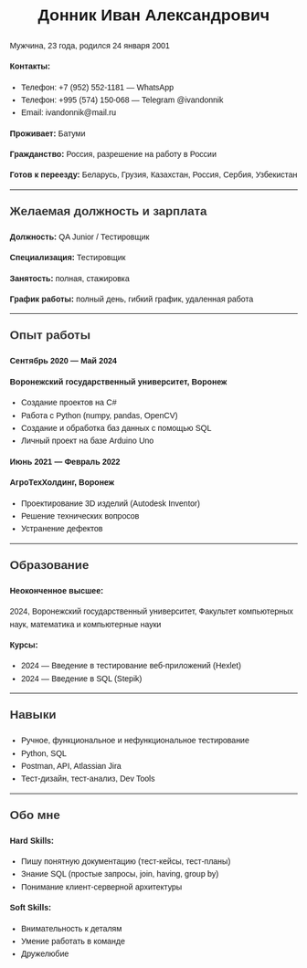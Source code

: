 <!DOCTYPE html>
<html lang="ru">
<head>
  <meta charset="UTF-8">
  <meta name="viewport" content="width=device-width, initial-scale=1.0">
  <title>Резюме Донник Иван</title>
  <style>
    body {
      font-family: Arial, sans-serif;
      line-height: 1.6;
      margin: 20px;
    }
    h1 {
      text-align: center;
    }
    h2 {
      margin-top: 20px;
      color: #333;
    }
    ul {
      padding-left: 20px;
    }
  </style>
</head>
<body>
  <h1>Донник Иван Александрович</h1>
  <p>Мужчина, 23 года, родился 24 января 2001</p>
  <p><strong>Контакты:</strong></p>
  <ul>
    <li>Телефон: +7 (952) 552-1181 — WhatsApp</li>
    <li>Телефон: +995 (574) 150-068 — Telegram @ivandonnik</li>
    <li>Email: ivandonnik@mail.ru</li>
  </ul>
  <p><strong>Проживает:</strong> Батуми</p>
  <p><strong>Гражданство:</strong> Россия, разрешение на работу в России</p>
  <p><strong>Готов к переезду:</strong> Беларусь, Грузия, Казахстан, Россия, Сербия, Узбекистан</p>
  <hr>
  <h2>Желаемая должность и зарплата</h2>
  <p><strong>Должность:</strong> QA Junior / Тестировщик</p>
  <p><strong>Специализация:</strong> Тестировщик</p>
  <p><strong>Занятость:</strong> полная, стажировка</p>
  <p><strong>График работы:</strong> полный день, гибкий график, удаленная работа</p>
  <hr>
  <h2>Опыт работы</h2>
  <p><strong>Сентябрь 2020 — Май 2024</strong></p>
  <p><strong>Воронежский государственный университет, Воронеж</strong></p>
  <ul>
    <li>Создание проектов на C#</li>
    <li>Работа с Python (numpy, pandas, OpenCV)</li>
    <li>Создание и обработка баз данных с помощью SQL</li>
    <li>Личный проект на базе Arduino Uno</li>
  </ul>
  <p><strong>Июнь 2021 — Февраль 2022</strong></p>
  <p><strong>АгроТехХолдинг, Воронеж</strong></p>
  <ul>
    <li>Проектирование 3D изделий (Autodesk Inventor)</li>
    <li>Решение технических вопросов</li>
    <li>Устранение дефектов</li>
  </ul>
  <hr>
  <h2>Образование</h2>
  <p><strong>Неоконченное высшее:</strong></p>
  <p>2024, Воронежский государственный университет, Факультет компьютерных наук, математика и компьютерные науки</p>
  <p><strong>Курсы:</strong></p>
  <ul>
    <li>2024 — Введение в тестирование веб-приложений (Hexlet)</li>
    <li>2024 — Введение в SQL (Stepik)</li>
  </ul>
  <hr>
  <h2>Навыки</h2>
  <ul>
    <li>Ручное, функциональное и нефункциональное тестирование</li>
    <li>Python, SQL</li>
    <li>Postman, API, Atlassian Jira</li>
    <li>Тест-дизайн, тест-анализ, Dev Tools</li>
  </ul>
  <hr>
  <h2>Обо мне</h2>
  <p><strong>Hard Skills:</strong></p>
  <ul>
    <li>Пишу понятную документацию (тест-кейсы, тест-планы)</li>
    <li>Знание SQL (простые запросы, join, having, group by)</li>
    <li>Понимание клиент-серверной архитектуры</li>
  </ul>
  <p><strong>Soft Skills:</strong></p>
  <ul>
    <li>Внимательность к деталям</li>
    <li>Умение работать в команде</li>
    <li>Дружелюбие</li>
  </ul>
</body>
</html>
